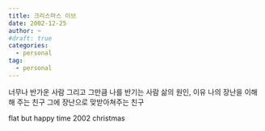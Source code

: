 ```yaml
---
title: 크리스마스 이브
date: 2002-12-25
author: ~
#draft: true
categories:
  - personal
tag:
  - personal
---
```




너무나 반가운 사람
그리고 그만큼 나를 반기는 사람
삶의 원인, 이유
나의 장난을 이해해 주는 친구
그에 장난으로 맞받아쳐주는 친구

flat but happy time
2002 christmas


 






